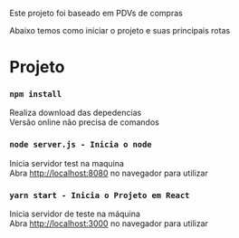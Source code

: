 Este projeto foi baseado em PDVs de compras<br/>

Abaixo temos como iniciar o projeto e suas principais rotas<br/>

# Projeto


### `npm install`

Realiza download das depedencias<br/>
Versão online não precisa de comandos<br/>

### `node server.js - Inicia o node`

Inicia servidor test na maquina<br/>
Abra [http://localhost:8080](http://localhost:8080) no navegador para utilizar<br/>


### `yarn start - Inicia o Projeto em React`

Inicia servidor de teste na máquina<br/>
Abra [http://localhost:3000](http://localhost:3000) no navegador para utilizar<br/>



